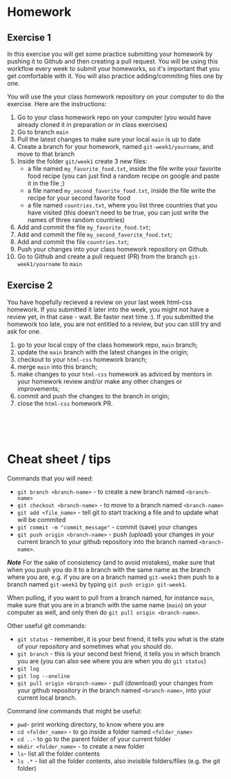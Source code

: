 # Homework

## Exercise 1

In this exercise you will get some practice submitting your homework by pushing it to Github and then creating a pull request.
You will be using this workflow every week to submit your homeworks, so it's important that you get comfortable with it.
You will also practice adding/commiting files one by one.

You will use the your class homework repository on your computer to do the exercise. Here are the instructions:

1. Go to your class homework repo on your computer (you would have already cloned it in preparation or in class exercises)
2. Go to branch `main`
3. Pull the latest changes to make sure your local `main` is up to date
4. Create a branch for your homework, named `git-week1/yourname`, and move to that branch
5. Inside the folder `git/week1` create 3 new files:
   - a file named `my_favorite_food.txt`, inside the file write your favorite food recipe (you can just find a random recipe on google and paste it in the file ;)
   - a file named `my_second_favorite_food.txt`, inside the file write the recipe for your second favorite food
   - a file named `countries.txt`, where you list three countries that you have visited (this doesn't need to be true, you can just write the names of three random countries)
6. Add and commit the file `my_favorite_food.txt`;
7. Add and commit the file `my_second_favorite_food.txt`;
8. Add and commit the file `countries.txt`;
9. Push your changes into your class homework repository on Github.
10. Go to Github and create a pull request (PR) from the branch `git-week1/yourname` to `main`

## Exercise 2

You have hopefully recieved a review on your last week html-css homework.
If you submitted it later into the week, you might not have a review yet, in that case - wait. Be faster next time :). 
If you submitted the homework too late, you are not entitled to a review, but you can still try and ask for one.

1. go to your local copy of the class homework repo, `main` branch;
2. update the `main` branch with the latest changes in the origin;
3. checkout to your `html-css` homework branch;
4. merge `main` into this branch;
5. make changes to your `html-css` homework as adviced by mentors in your homework review and/or make any other changes or improvements;
6. commit and push the changes to the branch in origin;
7. close the `html-css` homework PR.

<br/>
<br/>
<br/>

# Cheat sheet / tips

Commands that you will need:

- `git branch <branch-name>` - to create a new branch named `<branch-name>`
- `git checkout <branch-name>` - to move to a branch named `<branch-name>`
- `git add <file_name>` - tell git to start tracking a file and to update what will be commited
- `git commit -m "commit_message"` - commit (save) your changes
- `git push origin <branch-name>` - push (upload) your changes in your current branch to your github repository into the branch named `<branch-name>`.

**_Note_**
For the sake of consistency (and to avoid mistakes), make sure that when you push you do it to a branch with the same name as the branch where you are, e.g. if you are on a branch named `git-week1` then push to a branch named `git-week1` by typing `git push origin git-week1`.

When pulling, if you want to pull from a branch named, for instance `main`, make sure that you are in a branch with the same name (`main`) on your computer as well, and only then do `git pull origin <branch-name>`.

Other useful git commands:

- `git status` - remember, it is your best friend, it tells you what is the state of your repository and sometimes what you should do.
- `git branch` - this is your second best friend, it tells you in which branch you are (you can also see where you are when you do `git status`)
- `git log`
- `git log --oneline`
- `git pull origin <branch-name>` - pull (download) your changes from your github repository in the branch named `<branch-name>`, into your current local branch.

Command line commands that might be useful:

- `pwd`- print working directory, to know where you are
- `cd <folder_name>` - to go inside a folder named `<folder_name>`
- `cd ..`- to go to the parent folder of your current folder
- `mkdir <folder_name>` - to create a new folder
- `ls`- list all the folder contents
- `ls .*` - list all the folder contents, also invisible folders/files (e.g. the git folder)
